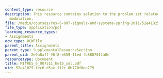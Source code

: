 ```yaml
---
content_type: resource
description: This resource contains solution to the problem set related to discrete-time
  modulation.
file: /media/courses/res-6-007-signals-and-systems-spring-2011/52e41825fec6d5aeff2c6b770f0ee779_MITRES_6_007S11_hw15_sol.pdf
file_type: application/pdf
learning_resource_types:
- Assignments
ocw_type: OCWFile
parent_title: Assignments
parent_type: SupplementalResourceSection
parent_uid: 2e9a8aff-96f8-e559-11ed-fb8887012a8e
resourcetype: Document
title: MITRES_6_007S11_hw15_sol.pdf
uid: 52e41825-fec6-d5ae-ff2c-6b770f0ee779
---
```


